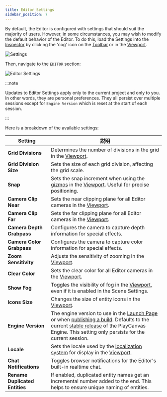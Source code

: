 ```yaml
---
title: Editor Settings
sidebar_position: 7
---
```


By default, the Editor is configured with settings that should suit the majority of users. However, in some circumstances, you may wish to modify the default behavior of the Editor. To do this, load the Settings into the [Inspector](../interface/inspector) by clicking the 'cog' icon on the [Toolbar](../interface/toolbar) or in the [Viewport](../interface/viewport).

![Settings](/img/user-manual/editor/toolbar/settings.png)

Then, navigate to the `EDITOR` section:

![Editor Settings](/img/user-manual/editor/settings/editor-settings.png)

:::note

Updates to Editor Settings apply only to the current project and only to you. In other words, they are personal preferences. They all persist over multiple sessions except for `Engine Version` which is reset at the start of each session.

:::

Here is a breakdown of the available settings:

| Setting                          | 説明 |
| -------------------------------- | ----------- |
| **Grid Divisions**               | Determines the number of divisions in the grid in the [Viewport](../interface/viewport). |
| **Grid Division Size**           | Sets the size of each grid division, affecting the grid scale. |
| **Snap**                         | Sets the snap increment when using the [gizmos](../interface/viewport#gizmos) in the [Viewport](../interface/viewport). Useful for precise positioning. |
| **Camera Clip Near**             | Sets the near clipping plane for all Editor cameras in the [Viewport](../interface/viewport). |
| **Camera Clip Far**              | Sets the far clipping plane for all Editor cameras in the [Viewport](../interface/viewport). |
| **Camera Depth Grabpass**        | Configures the camera to capture depth information for special effects. |
| **Camera Color Grabpass**        | Configures the camera to capture color information for special effects. |
| **Zoom Sensitivity**             | Adjusts the sensitivity of zooming in the [Viewport](../interface/viewport). |
| **Clear Color**                  | Sets the clear color for all Editor cameras in the [Viewport](../interface/viewport). |
| **Show Fog**                     | Toggles the visibility of fog in the [Viewport](../interface/viewport), even if it is enabled in the Scene Settings. |
| **Icons Size**                   | Changes the size of entity icons in the [Viewport](../interface/viewport). |
| **Engine Version**               | The engine version to use in the [Launch Page](../launch-page) or when [publishing a build](../../publishing/web/playcanvas-hosting#publishing-a-new-build). Defaults to the current [stable release](https://github.com/playcanvas/engine/releases) of the PlayCanvas Engine. This setting only persists for the current session. |
| **Locale**                       | Sets the locale used by the [localization system](../../user-interface/localization) for display in the [Viewport](../interface/viewport). |
| **Chat Notifications**           | Toggles browser notifications for the Editor's built-in realtime chat. |
| **Rename Duplicated Entities**   | If enabled, duplicated entity names get an incremental number added to the end. This helps to ensure unique naming of entities. |
